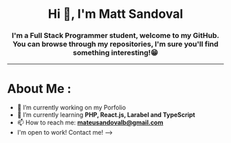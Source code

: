 <div id="header" align="denter">
    <img src="" alt="">
        <h1 align="center" >Hi 👋, I'm Matt Sandoval</h1>
        <h3 align="center">I'm a Full Stack Programmer student, welcome to my GitHub. You can browse through my repositories, I'm sure you'll find something interesting!😁</h3>
</div>

---

# About Me :
- 🔭 I’m currently working on my Porfolio
- 🌱 I’m currently learning **PHP, React.js, Larabel and TypeScript**
- 📫 How to reach me: **mateusandovalb@gmail.com**
- I'm open to work! Contact me! 
-->
   
    
    


